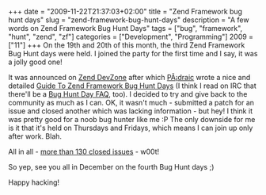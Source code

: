 +++
date = "2009-11-22T21:37:03+02:00"
title = "Zend Framework bug hunt days"
slug = "zend-framework-bug-hunt-days"
description = "A few words on Zend Framework Bug Hunt Days"
tags = ["bug", "framework", "hunt", "zend", "zf"]
categories = ["Development", "Programming"]
2009 = ["11"]
+++
On the 19th and 20th of this month, the third Zend Framework Bug Hunt days were held. I joined the party for the first time and I say, it was a jolly good one!

It was announced on <a href="http://devzone.zend.com/">Zend DevZone</a> after which <a href="http://twitter.com/padraicb">PÃ¡draic</a> wrote a nice and detailed <a href="http://blog.astrumfutura.com/archives/423-A-Guide-To-Zend-Framework-Bug-Hunt-Days.html">Guide To Zend Framework Bug Hunt Days</a> (I think I read on IRC that there'll be a <a href="http://framework.zend.com/wiki/display/ZFDEV/Monthly+Bug+Hunt+Days">Bug Hunt Day FAQ</a>, too). I decided to try and give back to the community as much as I can. OK, it wasn't much - submitted a patch for an issue and closed another which was lacking information - but hey! I think it was pretty good for a noob bug hunter like me :P The only downside for me is it that it's held on Thursdays and Fridays, which means I can join up only after work. Blah.

All in all - <a href="http://framework.zend.com/issues/secure/IssueNavigator.jspa?mode=hide&requestId=11199">more than 130 closed issues</a> - w00t!

So yep, see you all in December on the fourth Bug Hunt days ;)

Happy hacking!
